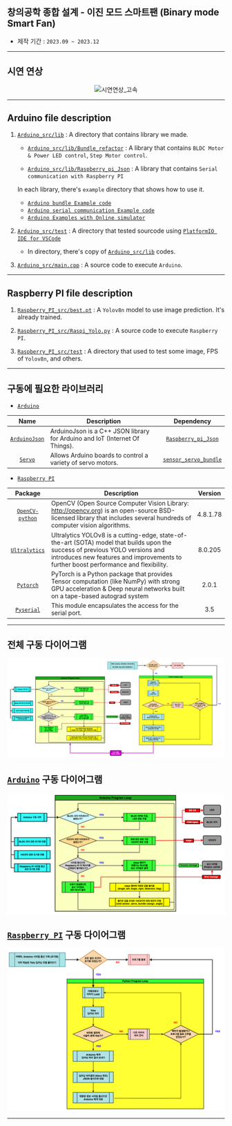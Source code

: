 
## 창의공학 종합 설계 - 이진 모드 스마트팬 (Binary mode Smart Fan)

- 제작 기간 : `2023.09 ~ 2023.12`

---
## 시연 연상
<p align="center">
    <img src="./video/시연연상_고속.gif" style="height :350px, width :120px" title="시연연상_고속"/>
</p>

---
## Arduino file description
1. [`Arduino_src/lib`](./Arduino_src/lib/)  :   A directory that contains library we made.
    - [`Arduino_src/lib/Bundle_refactor`](./Arduino_src/lib/Bundle_refactor/)   :   A library that contains `BLDC Motor & Power LED control`, `Step Motor control`.
    
    - [`Arduino_src/lib/Raspberry_pi_Json`](./Arduino_src/lib/Raspberry_pi_Json/)   :   A library that contains `Serial communication with Raspberry PI`

    In each library, there's `example` directory that shows how to use it.
    
    - [`Arduino bundle Example code`](./Arduino_src/lib/Bundle_refactor/Example)
    - [`Arduino serial communication Example code`](./Arduino_src/lib/Raspberry_pi_Json/Example)
    - [`Arduino Examples with Online simulator`](./Arduino_src/README.md#source-code-example-with-wokwi)

2. [`Arduino_src/test`](./Arduino_src/test/)    :   A directory that tested sourcode using [`PlatformIO IDE for VSCode`](https://docs.platformio.org/en/latest/integration/ide/vscode.html)
    - In directory, there's copy of [`Arduino_src/lib`](./Arduino_src/lib/) codes.

3. [`Arduino_src/main.cpp`](./Arduino_src/main.cpp) :   A source code to execute `Arduino`.

---
## Raspberry PI file description
1. [`Raspberry_PI_src/best.pt`](./Raspberry_PI_src/best.pt)  :   A `Yolov8n` model to use image prediction. It's already trained.

2. [`Raspberry_PI_src/Raspi_Yolo.py`](./Raspberry_PI_src/Raspi_Yolo.py)   :   A source code to execute `Raspberry PI`.

3. [`Raspberry_PI_src/test`](./Raspberry_PI_src/test/)    :   A directory that used to test some image, FPS of `Yolov8n`, and others.

---
## 구동에 필요한 라이브러리
- [`Arduino`](./Arduino_src/)

|Name|Description|Dependency|
|:---:|---|:---:|
|[`ArduinoJson`](https://arduinojson.org/)|ArduinoJson is a C++ JSON library for Arduino and IoT (Internet Of Things).|[`Raspberry_pi_Json`](./lib/Raspberry_pi_Json/)|
|[`Servo`](https://www.arduino.cc/reference/en/libraries/servo/)|Allows Arduino boards to control a variety of servo motors.|[`sensor_servo_bundle`](./lib/Bundle_refactor/src/sensor_servo_bundle/)|



- [`Raspberry PI`](./Raspberry_PI_src/)

|Package|Description|Version|
|:-------:|---|:------:|
|[`OpenCV-python`](https://github.com/opencv/opencv-python?tab=readme-ov-file)|OpenCV (Open Source Computer Vision Library: http://opencv.org) is an open-source BSD-licensed library that includes several hundreds of computer vision algorithms.|   4.8.1.78|
|[`Ultralytics`](https://github.com/ultralytics/ultralytics)|Ultralytics YOLOv8 is a cutting-edge, state-of-the-art (SOTA) model that builds upon the success of previous YOLO versions and introduces new features and improvements to further boost performance and flexibility.|   8.0.205|
|[`Pytorch`](https://github.com/pytorch/pytorch)|PyTorch is a Python package that provides Tensor computation (like NumPy) with strong GPU acceleration & Deep neural networks built on a tape-based autograd system|   2.0.1|
|[`Pyserial`](https://pyserial.readthedocs.io/en/latest/index.html)|This module encapsulates the access for the serial port.|    3.5|

---
## 전체 구동 다이어그램
<p align="center">
    <img src="./image/Arduino_Raspberry_PI_assemble.drawio.png" style="height :350px, width :100px" title="Arduino_Raspberry_PI_assemble"/>
</p>

## [`Arduino`](./Arduino_src/main.cpp) 구동 다이어그램
<p align="center">
    <img src="./image/Arduino_assemble.drawio.png" style="height :350px, width :100px" title="Arduino_assemble"/>
</p>

## [`Raspberry PI`](./Raspberry_PI_src/Raspi_Yolo.py) 구동 다이어그램
<p align="center">
    <img src="./image/raspberry_diagram_full.drawio.png" style="height :350px, width :100px" title="raspberry_diagram_full"/>
</p>

---
